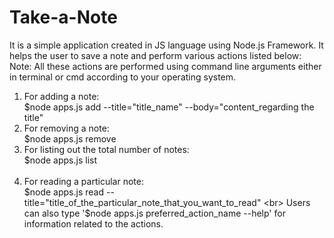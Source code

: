 # Take-a-Note
It is a simple application created in JS language using Node.js Framework. It helps the user to save a note and perform various actions listed below:<br>
    Note: All these actions are performed using command line arguments either in terminal or cmd according to your operating system.<br>
1.  For adding a note:<br>
    $node apps.js add --title="title_name" --body="content_regarding the title"
    <br>
2.  For removing a note:<br>
    $node apps.js remove
    <br>
3.  For listing out the total number of notes:<br>
    $node apps.js list<br>
    <br>
4.  For reading a particular note:<br>
    $node apps.js read --title="title_of_the_particular_note_that_you_want_to_read"
    <br>
Users can also type '$node apps.js preferred_action_name --help' for information related to the actions.
